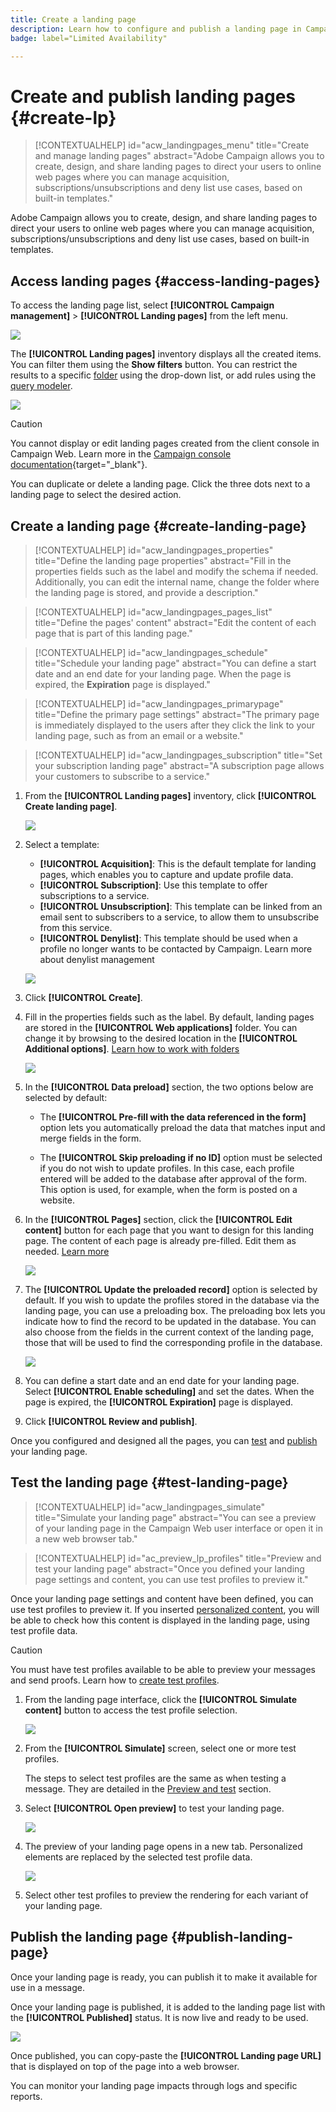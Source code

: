 ```yaml
---
title: Create a landing page
description: Learn how to configure and publish a landing page in Campaign Web
badge: label="Limited Availability" 

---
```

# Create and publish landing pages {#create-lp}

>[!CONTEXTUALHELP]
>id="acw_landingpages_menu"
>title="Create and manage landing pages"
>abstract="Adobe Campaign allows you to create, design, and share landing pages to direct your users to online web pages where you can manage acquisition, subscriptions/unsubscriptions and deny list use cases, based on built-in templates."

Adobe Campaign allows you to create, design, and share landing pages to direct your users to online web pages where you can manage acquisition, subscriptions/unsubscriptions and deny list use cases, based on built-in templates.

## Access landing pages {#access-landing-pages}

To access the landing page list, select **[!UICONTROL Campaign management]** > **[!UICONTROL Landing pages]** from the left menu.

![](assets/lp-inventory.png)

The **[!UICONTROL Landing pages]** inventory displays all the created items. You can filter them using the **Show filters** button. You can restrict the results to a specific [folder](../get-started/permissions.md#folders) using the drop-down list, or add rules using the [query modeler](../query/query-modeler-overview.md).

![](assets/lp-inventory-filter.png)

<!--From this list, you can access the [landing page Live report](../reports/lp-report-live.md) or [landing page Global report](../reports/lp-report-global.md) for published items.-->

>[!CAUTION]
>
>You cannot display or edit landing pages created from the client console in Campaign Web. Learn more in the [Campaign console documentation](https://experienceleague.adobe.com/docs/campaign/campaign-v8/content/webapps.html){target="_blank"}.

<!--If you unpublish a landing page which is referenced in a message, the link to the landing page will be broken and an error page will be displayed. You cannot delete a published landing page. To delete it, you must first unpublish it.-->

You can duplicate or delete a landing page. Click the three dots next to a landing page to select the desired action.

## Create a landing page {#create-landing-page}

>[!CONTEXTUALHELP]
>id="acw_landingpages_properties"
>title="Define the landing page properties"
>abstract="Fill in the properties fields such as the label and modify the schema if needed. Additionally, you can edit the internal name, change the folder where the landing page is stored, and provide a description."

>[!CONTEXTUALHELP]
>id="acw_landingpages_pages_list"
>title="Define the pages' content"
>abstract="Edit the content of each page that is part of this landing page."

>[!CONTEXTUALHELP]
>id="acw_landingpages_schedule"
>title="Schedule your landing page"
>abstract="You can define a start date and an end date for your landing page. When the page is expired, the **Expiration** page is displayed."


>[!CONTEXTUALHELP]
>id="acw_landingpages_primarypage"
>title="Define the primary page settings"
>abstract="The primary page is immediately displayed to the users after they click the link to your landing page, such as from an email or a website."

>[!CONTEXTUALHELP]
>id="acw_landingpages_subscription"
>title="Set your subscription landing page"
>abstract="A subscription page allows your customers to subscribe to a service."

<!--The main steps to create landing pages are as follows:

![](assets/lp-creation-process.png)-->

1. From the **[!UICONTROL Landing pages]** inventory, click **[!UICONTROL Create landing page]**.

    ![](assets/lp-create-button.png)

1. Select a template:
    * **[!UICONTROL Acquisition]**: This is the default template for landing pages, which enables you to capture and update profile data.
    * **[!UICONTROL Subscription]**: Use this template to offer subscriptions to a service.
    * **[!UICONTROL Unsubscription]**: This template can be linked from an email sent to subscribers to a service, to allow them to unsubscribe from this service.
    * **[!UICONTROL Denylist]**: This template should be used when a profile no longer wants to be contacted by Campaign. Learn more about denylist management

    ![](assets/lp-templates.png)

1. Click **[!UICONTROL Create]**.

1. Fill in the properties fields such as the label. By default, landing pages are stored in the **[!UICONTROL Web applications]** folder. You can change it by browsing to the desired location in the **[!UICONTROL Additional options]**. [Learn how to work with folders](../get-started/permissions.md#folders)

    ![](assets/lp-properties.png)

1. In the **[!UICONTROL Data preload]** section, the two options below are selected by default:

    * The **[!UICONTROL Pre-fill with the data referenced in the form]** option lets you automatically preload the data that matches input and merge fields in the form.

    * The **[!UICONTROL Skip preloading if no ID]** option must be selected if you do not wish to update profiles. In this case, each profile entered will be added to the database after approval of the form. This option is used, for example, when the form is posted on a website.

1. In the **[!UICONTROL Pages]** section, click the **[!UICONTROL Edit content]** button for each page that you want to design for this landing page. The content of each page is already pre-filled. Edit them as needed. [Learn more](lp-content.md)

    ![](assets/lp-pages.png)

1. The **[!UICONTROL Update the preloaded record]** option is selected by default. If you wish to update the profiles stored in the database via the landing page, you can use a preloading box. The preloading box lets you indicate how to find the record to be updated in the database. You can also choose from the fields in the current context of the landing page, those that will be used to find the corresponding profile in the database.

    ![](assets/lp-storage-schedule.png)

1. You can define a start date and an end date for your landing page. Select **[!UICONTROL Enable scheduling]** and set the dates. When the page is expired, the **[!UICONTROL Expiration]** page is displayed.

1. Click **[!UICONTROL Review and publish]**.

Once you configured and designed all the pages, you can [test](#test-landing-page) and [publish](#publish-landing-page) your landing page.

## Test the landing page {#test-landing-page}

>[!CONTEXTUALHELP]
>id="acw_landingpages_simulate"
>title="Simulate your landing page"
>abstract="You can see a preview of your landing page in the Campaign Web user interface or open it in a new web browser tab."

>[!CONTEXTUALHELP]
>id="ac_preview_lp_profiles"
>title="Preview and test your landing page"
>abstract="Once you defined your landing page settings and content, you can use test profiles to preview it."

Once your landing page settings and content have been defined, you can use test profiles to preview it. If you inserted [personalized content](../personalization/gs-personalization.md), you will be able to check how this content is displayed in the landing page, using test profile data.

>[!CAUTION]
>
>You must have test profiles available to be able to preview your messages and send proofs. Learn how to [create test profiles](../audience/test-profiles.md).

1. From the landing page interface, click the **[!UICONTROL Simulate content]** button to access the test profile selection.

    ![](assets/lp-simulate-content.png)

1. From the **[!UICONTROL Simulate]** screen, select one or more test profiles.

    The steps to select test profiles are the same as when testing a message. They are detailed in the [Preview and test](../preview-test/preview-test.md) section.

1. Select **[!UICONTROL Open preview]** to test your landing page.

    ![](assets/lp-open-preview.png)

1. The preview of your landing page opens in a new tab. Personalized elements are replaced by the selected test profile data.

    ![](assets/lp-preview.png)

1. Select other test profiles to preview the rendering for each variant of your landing page.

<!--Can you preview Confirmation/Error/Expiration pages?-->

## Publish the landing page {#publish-landing-page}

Once your landing page is ready, you can publish it to make it available for use in a message.

Once your landing page is published, it is added to the landing page list with the **[!UICONTROL Published]** status. It is now live and ready to be used.

![](assets/lp-published.png)

Once published, you can copy-paste the **[!UICONTROL Landing page URL]** that is displayed on top of the page into a web browser. 

You can monitor your landing page impacts through logs and specific reports.
